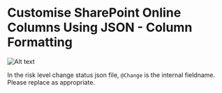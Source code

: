 # Customise SharePoint Online Columns Using JSON - Column Formatting

![Alt text](https://github.com/sohailmerchant/spo-columnformatting/blob/master/project%20management/status.png?raw=true)

In the risk level change status json file, `@Change` is the internal fieldname. Please replace as appropriate.


